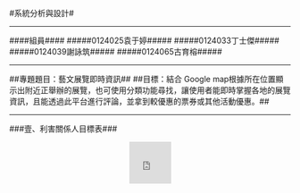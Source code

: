 #系統分析與設計#
***
####組員####
#####0124025袁于婷#####
#####0124033丁士傑#####
#####0124039謝詠筑#####
#####0124065古育榕#####
***

##專題題目：藝文展覽即時資訊##
##目標：結合 Google map根據所在位置顯示出附近正舉辦的展覽，也可使用分類功能尋找，讓使用者能即時掌握各地的展覽資訊，且能透過此平台進行評論，並拿到較優惠的票券或其他活動優惠。##
***
###壹、利害關係人目標表###
<p align="center"><iframe src="https://www.flickr.com/photos/125728258@N07/15091353473/in/photostream/lightbox/player/" width="75" height="75" frameborder="0" allowfullscreen webkitallowfullscreen mozallowfullscreen oallowfullscreen msallowfullscreen></p>

***
###貳、事件與使用案例表###
<p align="center"><img src="http://farm4.staticflickr.com/3947/15526371618_f773b274b2_b.jpg"></p>
***
###參、使用案例圖###
<p align="center"><img src="http://farm4.staticflickr.com/3955/15091051374_4a4d1c0d35_b.jpg"></p>
***

###肆、系統初步類別圖###
<p align="center"><img src="http://farm8.staticflickr.com/7556/15711650775_ef4a3d4334_b.jpg"></p>
***
###伍、使用案例描述###
####瀏覽展覽資訊 使用案例描述####
<p align="center"><img src="http://farm8.staticflickr.com/7522/15091609953_bc07f2accf_b.jpg"></p>
####新增展覽資訊作業 使用案例描述####
<p align="center"><img src="http://farm4.staticflickr.com/3949/15712529242_8e22e3f804_b.jpg"></p>
####活動及優惠專區 使用案例描述#####
<p align="center"><img src="http://farm8.staticflickr.com/7540/15091026964_562f8ce7e6_b.jpg"></p>
####使用評論功能 使用案例描述####
<p align="center"><img src="http://farm4.staticflickr.com/3955/15710967295_a5b03791c3_b.jpg"></p>
####會員帳號系統 使用案例描述####
<p align="center"><img src="http://farm4.staticflickr.com/3953/15525096439_e67e5c1bde_b.jpg"></p>

***
###陸、使用案例圖###
###瀏覽展覽資訊 使用案例圖###
<p align="center"><img src="http://farm4.staticflickr.com/3949/15710827235_7fbf54e13c_b.jpg"></p>
###新增展覽資訊作業 使用案例圖###
<p align="center"><img src="http://farm6.staticflickr.com/5604/15525639237_79070f2d17_b.jpg"></p>
###活動及優惠專區 使用案例圖###
<p align="center"><img src="http://farm8.staticflickr.com/7576/15525410508_bc6c06e6d1_b.jpg"></p>
###使用評論功能 使用案例圖###
<p align="center"><img src="http://farm8.staticflickr.com/7549/15524958369_605136c8bd_b.jpg"></p>
###會員帳號系統 使用案例圖###
<p align="center"><img src="http://farm8.staticflickr.com/7462/15090888274_36904529b9_b.jpg"></p>


***


###柒、名詞與概念類別列舉表###
###瀏覽展覽資訊 名詞與概念類別列舉表###
<p align="center"><img src="http://farm4.staticflickr.com/3952/15091568573_01c8f2b4b9_b.jpg"></p>
###新增展覽資訊作業 名詞與概念類別列舉表###
<p align="center"><img src="http://farm8.staticflickr.com/7472/15524976449_0fae836bfb_b.jpg"></p>
###活動及優惠專區 名詞與概念類別列舉表###
<p align="center"><img src="http://farm4.staticflickr.com/3953/15524976429_19950c80af_b.jpg"></p>
###使用評論功能 名詞與概念類別列舉表###
<p align="center"><img src="http://farm8.staticflickr.com/7566/15525428258_1f1f6f13b2_b.jpg"></p>
###會員帳號系統 名詞與概念類別列舉表###
<p align="center"><img src="http://farm4.staticflickr.com/3950/15090906034_54c0291839_b.jpg"></p>
***

###捌、各作業初步類別圖###
###瀏覽展覽資訊 各作業初步類別圖###
<p align="center"><img src="http://farm8.staticflickr.com/7505/15091506393_2af0ee532d_b.jpg"></p>
###新增展覽資訊作業 各作業初步類別圖###
<p align="center"><img src="http://farm8.staticflickr.com/7502/15525945589_a8c5dfc031_b.jpg"></p>
###活動及優惠專區 各作業初步類別圖###
<p align="center"><img src="http://farm8.staticflickr.com/7505/15091506393_2af0ee532d_b.jpg"></p>
###使用評論功能 各作業初步類別圖###
<p align="center"><img src="http://farm8.staticflickr.com/7562/15710863295_4606365d95_b.jpg"></p>
###會員帳號系統 各作業初步類別圖###
<p align="center"><img src="http://farm6.staticflickr.com/5614/15091506303_79f467cc1b_b.jpg"></p>
***
###玖、各作業英文名稱初步類別圖###
###瀏覽展覽資訊英文名稱初步類別圖###
<p align="center"><img src="http://farm8.staticflickr.com/7508/15687157296_527d04257c_b.jpg"></p>
###新增展覽資訊作業英文名稱初步類別圖###
<p align="center"><img src="http://farm8.staticflickr.com/7525/15713385052_b6afa69050_b.jpg"></p>
###活動及優惠專區英文名稱初步類別圖###
<p align="center"><img src="http://farm8.staticflickr.com/7475/15525016349_3579dbd108_b.jpg"></p>
###使用評論功能英文名稱初步類別圖###
<p align="center"><img src="http://farm4.staticflickr.com/3947/15525468598_559dba9d36_b.jpg"></p>
###會員帳號系統英文名稱初步類別圖###
<p align="center"><img src="http://farm6.staticflickr.com/5616/15090945084_cea1dfaeed_b.jpg"></p>

***
###拾、各作業主要成功情節之英文名稱事件對應###
###瀏覽展覽資訊主要成功情節之英文名稱事件對應###
<p align="center"><img src="http://farm8.staticflickr.com/7566/15710030141_089803a24b_b.jpg"></p>
###新增展覽資訊作業主要成功情節之英文名稱事件對應###
<p align="center"><img src="http://farm6.staticflickr.com/5597/15712464642_5695ff9af4_b.jpg"></p>
###活動及優惠專區主要成功情節之英文名稱事件對應###
<p align="center"><img src="http://farm8.staticflickr.com/7518/15525486038_06634c2225_b.jpg"></p>
###使用評論功能主要成功情節之英文名稱事件對應###
<p align="center"><img src="http://farm8.staticflickr.com/7536/15525712997_7b9b496701_b.jpg"></p>
###會員帳號系統主要成功情節之英文名稱事件對應###
<p align="center"><img src="http://farm6.staticflickr.com/5601/15092578723_4614f56498_b.jpg"></p>

***
###拾壹、各作業事件之合約###
###瀏覽展覽資訊事件之合約###
<p align="center"><img src="http://farm4.staticflickr.com/3953/15091939484_fc35722bce_b.jpg"></p>
###新增展覽資訊作業事件之合約###
<p align="center"><img src="http://farm4.staticflickr.com/3945/15709020511_85aee86437_b.jpg"></p>
###活動及優惠專區事件之合約###
<p align="center"><img src="http://farm8.staticflickr.com/7534/15526081130_7f806c0d90_b.jpg"></p>
###使用評論功能事件之合約###
<p align="center"><img src="http://farm8.staticflickr.com/7502/15710926595_7020af770a_b.jpg"></p>
###會員帳號系統事件之合約###
<p align="center"><img src="http://farm4.staticflickr.com/3943/15687199416_701ba9a7d9_b.jpg"></p>

***
###拾貳、各作業之系統循序圖###
###瀏覽展覽資訊之系統循序圖###
<p align="center"><img src="http://farm8.staticflickr.com/7537/15526479708_5f0184b343_b.jpg"></p>
###新增展覽資訊作業之系統循序圖###
<p align="center"><img src="http://farm8.staticflickr.com/7565/15525779297_c0b0a59756_b.jpg"></p>
###活動及優惠專區之系統循序圖###
<p align="center"><img src="http://farm8.staticflickr.com/7479/15091028924_ff950e985a_b.jpg"></p>
###使用評論功能之系統循序圖###
<p align="center"><img src="http://farm8.staticflickr.com/7481/15091611353_6794ff9f96_b.jpg"></p>
###會員帳號系統之系統循序圖###
<p align="center"><img src="http://farm8.staticflickr.com/7524/15526024859_39a2ef3a43_b.jpg"></p>
